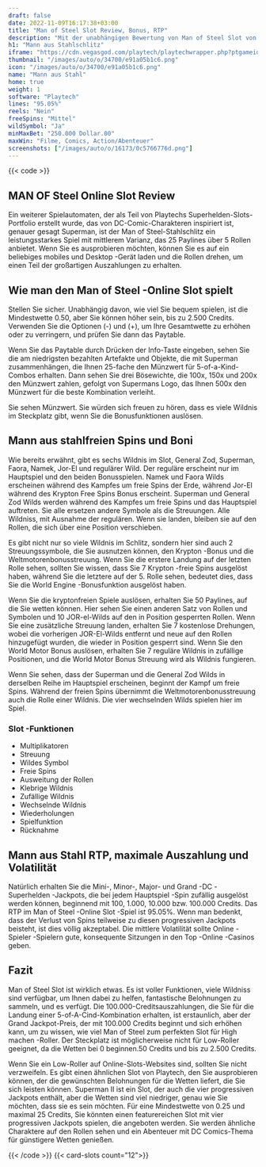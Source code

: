 ```yaml
---
draft: false
date: 2022-11-09T16:17:38+03:00
title: "Man of Steel Slot Review, Bonus, RTP"
description: "Mit der unabhängigen Bewertung von Man of Steel Slot von Playtech können Sie kostenlos oder echtes Geld spielen und hier einen Bonus erhalten!"
h1: "Mann aus Stahlschlitz"
iframe: "https://cdn.vegasgod.com/playtech/playtechwrapper.php?ptgameid=manos"
thumbnail: "/images/auto/o/34700/e91a05b1c6.png"
icon: "/images/auto/o/34700/e91a05b1c6.png"
name: "Mann aus Stahl"
home: true
weight: 1
software: "Playtech"
lines: "95.05%"
reels: "Nein"
freeSpins: "Mittel"
wildSymbol: "Ja"
minMaxBet: "250.000 Dollar.00"
maxWin: "Filme, Comics, Action/Abenteuer"
screenshots: ["/images/auto/o/16173/0c5766776d.png"]
---
```


{{< code >}}<h2>MAN OF Steel Online Slot Review</h2><p>Ein weiterer Spielautomaten, der als Teil von Playtechs Superhelden-Slots-Portfolio erstellt wurde, das von DC-Comic-Charakteren inspiriert ist, genauer gesagt Superman, ist der Man of Steel-Stahlschlitz ein leistungsstarkes Spiel mit mittlerem Varianz, das 25 Paylines über 5 Rollen anbietet. Wenn Sie es ausprobieren möchten, können Sie es auf ein beliebiges mobiles und Desktop -Gerät laden und die Rollen drehen, um einen Teil der großartigen Auszahlungen zu erhalten.</p><h2>Wie man den Man of Steel -Online Slot spielt</h2><p>Stellen Sie sicher. Unabhängig davon, wie viel Sie bequem spielen, ist die Mindestwette 0.50, aber Sie können höher sein, bis zu 2.500 Credits. Verwenden Sie die Optionen (-) und (+), um Ihre Gesamtwette zu erhöhen oder zu verringern, und prüfen Sie dann das Paytable.</p><p>Wenn Sie das Paytable durch Drücken der Info-Taste eingeben, sehen Sie die am niedrigsten bezahlten Artefakte und Objekte, die mit Superman zusammenhängen, die Ihnen 25-fache den Münzwert für 5-of-a-Kind-Combos erhalten. Dann sehen Sie drei Bösewichte, die 100x, 150x und 200x den Münzwert zahlen, gefolgt von Supermans Logo, das Ihnen 500x den Münzwert für die beste Kombination verleiht.</p><p>Sie sehen Münzwert. Sie würden sich freuen zu hören, dass es viele Wildnis im Steckplatz gibt, wenn Sie die Bonusfunktionen auslösen.</p><h2>Mann aus stahlfreien Spins und Boni</h2><p>Wie bereits erwähnt, gibt es sechs Wildnis im Slot, General Zod, Superman, Faora, Namek, Jor-El und regulärer Wild. Der reguläre erscheint nur im Hauptspiel und den beiden Bonusspielen. Namek und Faora Wilds erscheinen während des Kampfes um freie Spins der Erde, während Jor-El während des Krypton Free Spins Bonus erscheint. Superman und General Zod Wilds werden während des Kampfes um freie Spins und das Hauptspiel auftreten. Sie alle ersetzen andere Symbole als die Streuungen. Alle Wildniss, mit Ausnahme der regulären. Wenn sie landen, bleiben sie auf den Rollen, die sich über eine Position verschieben.</p><p>Es gibt nicht nur so viele Wildnis im Schlitz, sondern hier sind auch 2 Streuungssymbole, die Sie ausnutzen können, den Krypton -Bonus und die Weltmotorenbonusstreuung. Wenn Sie die erstere Landung auf der letzten Rolle sehen, sollten Sie wissen, dass Sie 7 Krypton -freie Spins ausgelöst haben, während Sie die letztere auf der 5. Rolle sehen, bedeutet dies, dass Sie die World Engine -Bonusfunktion ausgelöst haben.</p><p>Wenn Sie die kryptonfreien Spiele auslösen, erhalten Sie 50 Paylines, auf die Sie wetten können. Hier sehen Sie einen anderen Satz von Rollen und Symbolen und 10 JOR-el-Wilds auf den in Position gesperrten Rollen. Wenn Sie eine zusätzliche Streuung landen, erhalten Sie 7 kostenlose Drehungen, wobei die vorherigen JOR-El-Wilds entfernt und neue auf den Rollen hinzugefügt wurden, die wieder in Position gesperrt sind. Wenn Sie den World Motor Bonus auslösen, erhalten Sie 7 reguläre Wildnis in zufällige Positionen, und die World Motor Bonus Streuung wird als Wildnis fungieren.</p><p>Wenn Sie sehen, dass der Superman und die General Zod Wilds in derselben Reihe im Hauptspiel erscheinen, beginnt der Kampf um freie Spins. Während der freien Spins übernimmt die Weltmotorenbonusstreuung auch die Rolle einer Wildnis. Die vier wechselnden Wilds spielen hier im Spiel.</p><h3>
Slot -Funktionen</h3><ul>
<li></span>
Multiplikatoren</li>
<li></span>
Streuung</li>
<li></span>
Wildes Symbol</li>
<li></span>
Freie Spins</li>
<li></span>
Ausweitung der Rollen</li>
<li></span>
Klebrige Wildnis</li>
<li></span>
Zufällige Wildnis</li>
<li></span>
Wechselnde Wildnis</li>
<li></span>
Wiederholungen</li>
<li></span>
Spielfunktion</li>
<li></span>
Rücknahme</li></ul><h2>Mann aus Stahl RTP, maximale Auszahlung und Volatilität</h2><p>Natürlich erhalten Sie die Mini-, Minor-, Major- und Grand -DC -Superhelden -Jackpots, die bei jedem Hauptspiel -Spin zufällig ausgelöst werden können, beginnend mit 100, 1.000, 10.000 bzw. 100.000 Credits. Das RTP im Man of Steel -Online Slot -Spiel ist 95.05%. Wenn man bedenkt, dass der Verlust von Spins teilweise zu diesen progressiven Jackpots beisteht, ist dies völlig akzeptabel. Die mittlere Volatilität sollte Online -Spieler -Spielern gute, konsequente Sitzungen in den Top -Online -Casinos geben.</p><h2>Fazit</h2><p>Man of Steel Slot ist wirklich etwas. Es ist voller Funktionen, viele Wildniss sind verfügbar, um Ihnen dabei zu helfen, fantastische Belohnungen zu sammeln, und es verfügt. Die 100.000-Creditsauszahlungen, die Sie für die Landung einer 5-of-A-Cind-Kombination erhalten, ist erstaunlich, aber der Grand Jackpot-Preis, der mit 100.000 Credits beginnt und sich erhöhen kann, um zu wissen, wie viel Man of Steel zum perfekten Slot für High machen -Roller. Der Steckplatz ist möglicherweise nicht für Low-Roller geeignet, da die Wetten bei 0 beginnen.50 Credits und bis zu 2.500 Credits.</p><p>Wenn Sie ein Low-Roller auf Online-Slots-Websites sind, sollten Sie nicht verzweifeln. Es gibt einen ähnlichen Slot von Playtech, den Sie ausprobieren können, der die gewünschten Belohnungen für die Wetten liefert, die Sie sich leisten können. Superman II ist ein Slot, der auch die vier progressiven Jackpots enthält, aber die Wetten sind viel niedriger, genau wie Sie möchten, dass sie es sein möchten. Für eine Mindestwette von 0.25 und maximal 25 Credits, Sie könnten einen featurereichen Slot mit vier progressiven Jackpots spielen, die angeboten werden. Sie werden ähnliche Charaktere auf den Rollen sehen und ein Abenteuer mit DC Comics-Thema für günstigere Wetten genießen.</p>{{< /code >}}
{{< card-slots count="12">}}